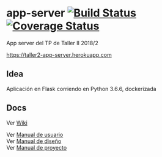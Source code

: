# app-server [![Build Status](https://travis-ci.org/Taller-2/app-server.svg?branch=master)](https://travis-ci.org/Taller-2/app-server) [![Coverage Status](https://coveralls.io/repos/github/Taller-2/app-server/badge.svg?branch=master)](https://coveralls.io/github/Taller-2/app-server?branch=master)
App server del TP de Taller II 2018/2

https://taller2-app-server.herokuapp.com

## Idea

Aplicación en Flask corriendo en Python 3.6.6, dockerizada

## Docs

Ver [Wiki](https://github.com/Taller-2/app-server/wiki)

Ver [Manual de usuario](https://docs.google.com/document/d/1nsmqTkCG2R9CHLPZ73oKzdl-l800Y0eITefkBSeE73Q/edit)  
Ver [Manual de diseño](https://docs.google.com/document/d/1Gca8uV90fasmC8sqOJbPCwaDFO_jBCCBbWi7Gqju5RM/edit)  
Ver [Manual de proyecto](https://docs.google.com/document/d/1beiVoOduFfhgMuekZwSR3FcGdA3s68ZGfd4r9yZFVQk/edit#)  

